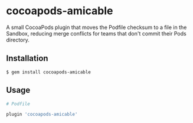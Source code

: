 # cocoapods-amicable

A small CocoaPods plugin that moves the Podfile checksum to a file in the Sandbox,
reducing merge conflicts for teams that don't commit their Pods directory.

## Installation

    $ gem install cocoapods-amicable

## Usage

```ruby
# Podfile

plugin 'cocoapods-amicable'
```
